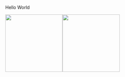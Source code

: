 <a>Hello World</a>
<div><a href="https://github.com/CaioFG"><img height="180em" src="https://github-readme-stats.vercel.app/api/top-langs/?username=CaioFG&layout=compact&langs_count=7&theme=dracula"/><img height="180em" src="https://github-readme-stats.vercel.app/api?username=CaioFG&show_icons=true&theme=dracula&include_all_commits=true&count_private=true"/></div>
